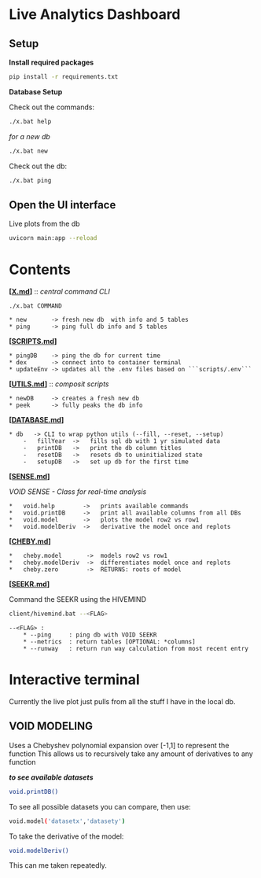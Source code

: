 # Live Analytics Dashboard

## Setup

**Install required packages**
```bash
pip install -r requirements.txt
```

**Database Setup**    

Check out the commands:  
```bash
./x.bat help
```

_for a new db_   
```bash
./x.bat new
```

Check out the db:
```bash
./x.bat ping
```


## Open the UI interface  
Live plots from the db

```bash
uvicorn main:app --reload
```

# Contents

**[[X.md](___X.md)]**   ::  _central command CLI_   

```./x.bat COMMAND```

    * new       -> fresh new db  with info and 5 tables
    * ping      -> ping full db info and 5 tables


**[[SCRIPTS.md](VOID/scripts/___SCRIPTS.md)]**

    * pingDB    -> ping the db for current time
    * dex       -> connect into to container terminal 
    * updateEnv -> updates all the .env files based on ```scripts/.env```

**[[UTILS.md](VOID/utils/___UTILS.md)]**  ::  _composit scripts_   

    * newDB     -> creates a fresh new db
    * peek      -> fully peaks the db info



**[[DATABASE.md](VOID/db/___DATABASE.md)]**

    * db   -> CLI to wrap python utils (--fill, --reset, --setup)
        -   fillYear  ->   fills sql db with 1 yr simulated data
        -   printDB   ->   print the db column titles
        -   resetDB   ->   resets db to uninitialized state
        -   setupDB   ->   set up db for the first time


**[[SENSE.md](VOID/glimpse/___SENSE.md)]**

*VOID SENSE - Class for real-time analysis*  

    *   void.help        ->   prints available commands
    *   void.printDB     ->   print all available columns from all DBs
    *   void.model       ->   plots the model row2 vs row1 
    *   void.modelDeriv  ->   derivative the model once and replots

**[[CHEBY.md](VOID/glimpse/utils/___CHEBY.md)]**

    *   cheby.model       ->  models row2 vs row1
    *   cheby.modelDeriv  ->  differentiates model once and replots
    *   cheby.zero        ->  RETURNS: roots of model


**[[SEEKR.md](VOID/seeker/___SEEKR.md)]**


Command the SEEKR using the HIVEMIND  
```bash
client/hivemind.bat --<FLAG>  
```
    --<FLAG> :
        * --ping     : ping db with VOID SEEKR 
        * --metrics  : return tables [OPTIONAL: *columns]
        * --runway   : return run way calculation from most recent entry



# Interactive terminal

Currently the live plot just pulls from all the stuff I have in the local db. 

## VOID MODELING

Uses a Chebyshev polynomial expansion over [-1,1] to represent the function
This allows us to recursively take any amount of derivatives to any function

***to see available datasets***
```bash
void.printDB()
```

To see all possible datasets you can compare, then use:
```bash
void.model('datasetx','datasety')
```
To take the derivative of the model:
```bash
void.modelDeriv()
```
This can me taken repeatedly.
